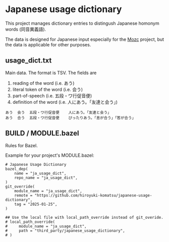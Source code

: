 # Japanese usage dictionary

This project manages dictionary entries to distingush Japanese homonym words (同音異義語).

The data is designed for Japanese input especially for the [Mozc](https://github.com/google/mozc/) project, but the data is applicable for other purposes.

## usage_dict.txt

Main data. The format is TSV. The fields are

1. reading of the word (i.e. あう)
2. literal token of the word (i.e. 会う)
3. part-of-speech (i.e. 五段・ワ行促音便)
4. definition of the word (i.e. 人にあう。「友達と会う」)

```
あう	会う	五段・ワ行促音便	人にあう。「友達と会う」
あう	合う	五段・ワ行促音便	ぴったりあう。「息が合う」「答が合う」
```

## BUILD / MODULE.bazel

Rules for Bazel.

Example for your project's MODULE.bazel:

```
# Japanese Usage Dictionary
bazel_dep(
    name = "ja_usage_dict",
    repo_name = "ja_usage_dict",
)
git_override(
    module_name = "ja_usage_dict",
    remote = "https://github.com/hiroyuki-komatsu/japanese-usage-dictionary",
    tag = "2025-01-25",
)

## Use the local file with local_path_override instead of git_overide.
# local_path_override(
#     module_name = "ja_usage_dict",
#     path = "third_party/japanese_usage_dictionary",
# )
```
